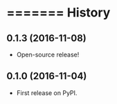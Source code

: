 =======
History
=======

0.1.3 (2016-11-08)
------------------

* Open-source release!

0.1.0 (2016-11-04)
------------------

* First release on PyPI.
